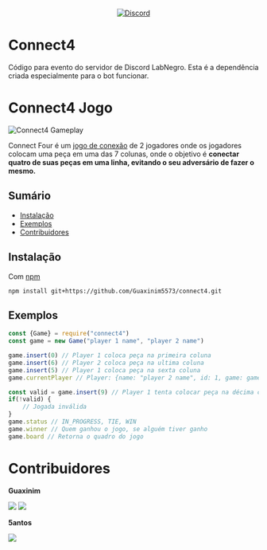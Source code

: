 
<div align="center">
	<br>
	<a href="https://discord.gg/AcmhNjG"><img alt="Discord" src="https://img.shields.io/badge/dynamic/json?color=BLACK&style=social&label=LabNegro&prefix=Online%20&query=presence_count&url=https%3A%2F%2Fdiscord.com%2Fapi%2Fguilds%2F425864977996578816%2Fembed.json"></a>
</div>

# Connect4
Código para evento do servidor de Discord LabNegro.
Esta é a dependência criada especialmente para o bot funcionar.

# Connect4 Jogo
![Connect4 Gameplay](https://upload.wikimedia.org/wikipedia/commons/a/ad/Connect_Four.gif)

Connect Four é um [jogo de conexão](https://pt.qwe.wiki/wiki/Connection_game) de 2 jogadores onde os jogadores colocam uma peça em uma das 7 colunas, onde o objetivo é **conectar quatro de suas peças em uma linha, evitando o seu adversário de fazer o mesmo.**

## Sumário

- [Instalação](#Instalação)
- [Exemplos](#Exemplos)
 - [Contribuidores](#Contribuidores)

## Instalação
Com [npm](https://npmjs.org/)
```
npm install git+https://github.com/Guaxinim5573/connect4.git
```

## Exemplos

```js
const {Game} = require("connect4")
const game = new Game("player 1 name", "player 2 name")

game.insert(0) // Player 1 coloca peça na primeira coluna
game.insert(6) // Player 2 coloca peça na ultima coluna
game.insert(5) // Player 1 coloca peça na sexta coluna
game.currentPlayer // Player: {name: "player 2 name", id: 1, game: game}

const valid = game.insert(9) // Player 1 tenta colocar peça na décima coluna
if(!valid) {
	// Jogada inválida
}
game.status // IN_PROGRESS, TIE, WIN
game.winner // Quem ganhou o jogo, se alguém tiver ganho
game.board // Retorna o quadro do jogo
```

# Contribuidores
**Guaxinim**

<img src="https://img.shields.io/static/v1?label=&message=Guaxinim%232753&logo=discord&style=flat&color=blue&logoColor=white">
<a target="_blank" href="https://github.com/Guaxinim5573"><img src="https://img.shields.io/static/v1?label=Follow&message=Guaxinim5573&logo=github&style=social"></a>



**5antos**

<img src="https://img.shields.io/static/v1?label=&message=5antos%234876&logo=discord&style=flat&color=blue&logoColor=white">
